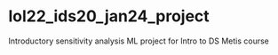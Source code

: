 # lol22_ids20_jan24_project
Introductory sensitivity analysis ML project for Intro to DS Metis course
